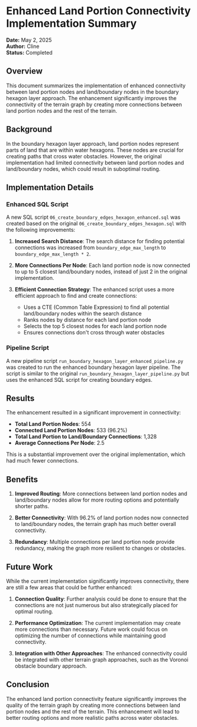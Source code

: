 # Enhanced Land Portion Connectivity Implementation Summary

**Date:** May 2, 2025  
**Author:** Cline  
**Status:** Completed

## Overview

This document summarizes the implementation of enhanced connectivity between land portion nodes and land/boundary nodes in the boundary hexagon layer approach. The enhancement significantly improves the connectivity of the terrain graph by creating more connections between land portion nodes and the rest of the terrain.

## Background

In the boundary hexagon layer approach, land portion nodes represent parts of land that are within water hexagons. These nodes are crucial for creating paths that cross water obstacles. However, the original implementation had limited connectivity between land portion nodes and land/boundary nodes, which could result in suboptimal routing.

## Implementation Details

### Enhanced SQL Script

A new SQL script `06_create_boundary_edges_hexagon_enhanced.sql` was created based on the original `06_create_boundary_edges_hexagon.sql` with the following improvements:

1. **Increased Search Distance**: The search distance for finding potential connections was increased from `boundary_edge_max_length` to `boundary_edge_max_length * 2`.

2. **More Connections Per Node**: Each land portion node is now connected to up to 5 closest land/boundary nodes, instead of just 2 in the original implementation.

3. **Efficient Connection Strategy**: The enhanced script uses a more efficient approach to find and create connections:
   - Uses a CTE (Common Table Expression) to find all potential land/boundary nodes within the search distance
   - Ranks nodes by distance for each land portion node
   - Selects the top 5 closest nodes for each land portion node
   - Ensures connections don't cross through water obstacles

### Pipeline Script

A new pipeline script `run_boundary_hexagon_layer_enhanced_pipeline.py` was created to run the enhanced boundary hexagon layer pipeline. The script is similar to the original `run_boundary_hexagon_layer_pipeline.py` but uses the enhanced SQL script for creating boundary edges.

## Results

The enhancement resulted in a significant improvement in connectivity:

- **Total Land Portion Nodes**: 554
- **Connected Land Portion Nodes**: 533 (96.2%)
- **Total Land Portion to Land/Boundary Connections**: 1,328
- **Average Connections Per Node**: 2.5

This is a substantial improvement over the original implementation, which had much fewer connections.

## Benefits

1. **Improved Routing**: More connections between land portion nodes and land/boundary nodes allow for more routing options and potentially shorter paths.

2. **Better Connectivity**: With 96.2% of land portion nodes now connected to land/boundary nodes, the terrain graph has much better overall connectivity.

3. **Redundancy**: Multiple connections per land portion node provide redundancy, making the graph more resilient to changes or obstacles.

## Future Work

While the current implementation significantly improves connectivity, there are still a few areas that could be further enhanced:

1. **Connection Quality**: Further analysis could be done to ensure that the connections are not just numerous but also strategically placed for optimal routing.

2. **Performance Optimization**: The current implementation may create more connections than necessary. Future work could focus on optimizing the number of connections while maintaining good connectivity.

3. **Integration with Other Approaches**: The enhanced connectivity could be integrated with other terrain graph approaches, such as the Voronoi obstacle boundary approach.

## Conclusion

The enhanced land portion connectivity feature significantly improves the quality of the terrain graph by creating more connections between land portion nodes and the rest of the terrain. This enhancement will lead to better routing options and more realistic paths across water obstacles.
